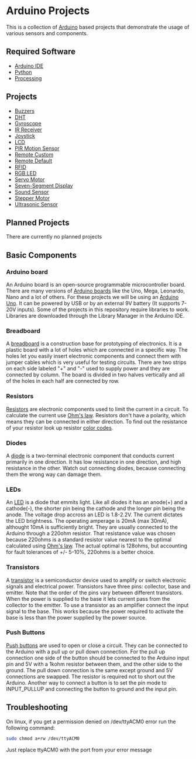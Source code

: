 # Arduino Projects

This is a collection of [Arduino](https://www.arduino.cc/) based projects that demonstrate the usage of various sensors and components.

## Required Software

- [Arduino IDE](https://www.arduino.cc/en/Main/Software)
- [Python](https://www.python.org/downloads/)
- [Processing](https://processing.org/download/)

## Projects

- [Buzzers](https://github.com/VladimirV99/Arduino-Projects/tree/master/Buzzers)
- [DHT](https://github.com/VladimirV99/Arduino-Projects/tree/master/DHT)
- [Gyroscope](https://github.com/VladimirV99/Arduino-Projects/tree/master/Gyroscope)
- [IR Receiver](https://github.com/VladimirV99/Arduino-Projects/tree/master/IR_Receiver)
- [Joystick](https://github.com/VladimirV99/Arduino-Projects/tree/master/Joystick)
- [LCD](https://github.com/VladimirV99/Arduino-Projects/tree/master/LCD)
- [PIR Motion Sensor](https://github.com/VladimirV99/Arduino-Projects/tree/master/PIR_Motion_Sensor)
- [Remote Custom](https://github.com/VladimirV99/Arduino-Projects/tree/master/Remote_Custom)
- [Remote Default](https://github.com/VladimirV99/Arduino-Projects/tree/master/Remote_Default)
- [RFID](https://github.com/VladimirV99/Arduino-Projects/tree/master/RFID)
- [RGB LED](https://github.com/VladimirV99/Arduino-Projects/tree/master/RGB_LED)
- [Servo Motor](https://github.com/VladimirV99/Arduino-Projects/tree/master/Servo_Motor)
- [Seven-Segment Display](https://github.com/VladimirV99/Arduino-Projects/tree/master/Seven_Segment_Display)
- [Sound Sensor](https://github.com/VladimirV99/Arduino-Projects/tree/master/Sound_Sensor)
- [Stepper Motor](https://github.com/VladimirV99/Arduino-Projects/tree/master/Stepper_Motor)
- [Ultrasonic Sensor](https://github.com/VladimirV99/Arduino-Projects/tree/master/Ultrasonic_Sensor)

## Planned Projects

There are currently no planned projects

## Basic Components

### Arduino board

An Arduino board is an open-source programmable microcontroller board. There are many versions of [Arduino boards](https://en.wikipedia.org/wiki/List_of_Arduino_boards_and_compatible_systems) like the Uno, Mega, Leonardo, Nano and a lot of others. For these projects we will be using an [Arduino Uno](https://en.wikipedia.org/wiki/Arduino_Uno). It can be powered by USB or by an external 9V battery (It supports 7-20V inputs). Some of the projects in this repository require libraries to work. Libraries are downloaded through the Library Manager in the Arduino IDE.

### Breadboard

A [breadboard](https://en.wikipedia.org/wiki/Breadboard) is a construction base for prototyping of electronics. It is a plastic board with a lot of holes which are connected in a specific way. The holes let you easily insert electronic components and connect them with jumper cables which is very useful for testing circuits. There are two strips on each side labeled "+" and "-" used to supply power and they are connected by column. The board is divided in two halves vertically and all of the holes in each half are connected by row.

### Resistors

[Resistors](https://en.wikipedia.org/wiki/Resistor) are electronic components used to limit the current in a circuit. To calculate the current use [Ohm's law](https://en.wikipedia.org/wiki/Ohm%27s_law). Resistors don't have a polarity, which means they can be connected in either direction. To find out the resistance of your resistor look up resistor [color codes](https://en.wikipedia.org/wiki/Electronic_color_code).

### Diodes

A [diode](https://en.wikipedia.org/wiki/Diode) is a two-terminal electronic component that conducts current primarily in one direction. It has low resistance in one direction, and high resistance in the other. Watch out connecting diodes, because connecting them the wrong way can damage them.

### LEDs

An [LED](https://en.wikipedia.org/wiki/Light-emitting_diode) is a diode that emmits light. Like all diodes it has an anode(+) and a cathode(-), the shorter pin being the cathode and the longer pin being the anode. The voltage drop accross an LED is 1.8-2.2V. The current dictates the LED brightness. The operating amperage is 20mA (max 30mA), althought 10mA is sufficiently bright. They are usually connected to the Arduino through a 220ohm resistor. That resistance value was chosen because 220ohms is a standard resistor value nearest to the optimal calculated using [Ohm's law](https://en.wikipedia.org/wiki/Ohm%27s_law). The actual optimal is 128ohms, but accounting for fault tolerances of +/- 5-10%, 220ohms is a better choice.

### Transistors

A [transistor](https://en.wikipedia.org/wiki/Transistor) is a semiconductor device used to amplify or switch electronic signals and electrical power. Transistors have three pins: collector, base and emitter. Note that the order of the pins vary between different transistors. When the power is supplied to the base it lets current pass from the collector to the emitter. To use a transistor as an amplifier connect the input signal to the base. This works because the power required to activate the base is less than the power supplied by the power source.

### Push Buttons

[Push buttons](https://en.wikipedia.org/wiki/Push-button) are used to open or close a circuit. They can be connected to the Arduino with a pull up or pull down connection. For the pull up connection one side of the button should be connected to the Arduino input pin and 5V with a 1kohm resistor between them, and the other side to the ground. The pull down connection is the same except ground and 5V connections are swapped. The resistor is required not to short out the Arduino. Another way to connect a button is to set the pin mode to INPUT_PULLUP and connecting the button to ground and the input pin.

## Troubleshooting

On linux, if you get a permission denied on /dev/ttyACM0 error run the following command:
```bash
sudo chmod a+rw /dev/ttyACM0
```
Just replace ttyACM0 with the port from your error message
